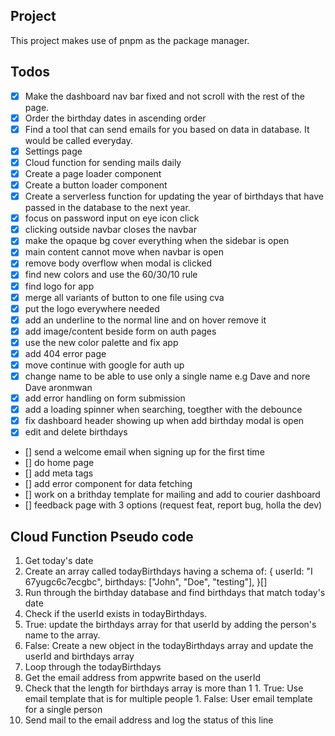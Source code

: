 ## Project
This project makes use of pnpm as the package manager.

## Todos 
- [x] Make the dashboard nav bar fixed and not scroll with the rest of the page.
- [x] Order the birthday dates in ascending order
- [x] Find a tool that can send emails for you based on data in database. It would be called everyday.
- [x] Settings page
- [x] Cloud function for sending mails daily
- [x] Create a page loader component
- [x] Create a button loader component
- [x] Create a serverless function for updating the year of birthdays that have passed in the database to the next year.
- [x] focus on password input on eye icon click
- [x] clicking outside navbar closes the navbar
- [x] make the opaque bg cover everything when the sidebar is open
- [x] main content cannot move when navbar is open
- [x] remove body overflow when modal is clicked
- [x] find new colors and use the 60/30/10 rule
- [x] find logo for app
- [x] merge all variants of button to one file using cva
- [x] put the logo everywhere needed
- [x] add an underline to the normal line and on hover remove it
- [x] add image/content beside form on auth pages
- [x] use the new color palette and fix app
- [x] add 404 error page
- [x] move continue with google for auth up
- [x] change name to be able to use only a single name e.g Dave and nore Dave aronmwan
- [x] add error handling on form submission
- [x] add a loading spinner when searching, toegther with the debounce
- [x] fix dashboard header showing up when add birthday modal is open
- [x] edit and delete birthdays
- [] send a welcome email when signing up for the first time
- [] do home page
- [] add meta tags
- [] add error component for data fetching
- [] work on a brithday template for mailing and add to courier dashboard
- [] feedback page with 3 options (request feat, report bug, holla the dev)

## Cloud Function Pseudo code
1. Get today's date
1. Create an array called todayBirthdays having a schema of:
  {
    userId: "I 67yugc6c7ecgbc",
    birthdays: ["John", "Doe", "testing"],
  }[]
1. Run through the birthday database and find birthdays that match today's date
1. Check if the userId exists in todayBirthdays.
  1. True: update the birthdays array for that userId by adding the person's name to the array. 
  1. False: Create a new object in the todayBirthdays array and update the userId and birthdays array
1. Loop through the todayBirthdays
  1. Get the email address from appwrite based on the userId
  1. Check that the length for birthdays array is more than 1
    1. True: Use email template that is for multiple people
    1. False: User email template for a single person 
  1. Send mail to the email address and log the status of this line